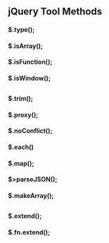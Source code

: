 ## jQuery Tool Methods

#### $.type();

#### $.isArray();

#### $.isFunction();

#### $.isWindow();

##

#### $.trim();

#### $.proxy();

#### $.noConflict();

#### $.each()

#### $.map();

#### $>parseJSON();

#### $.makeArray();

##

#### $.extend();

#### $.fn.extend();
